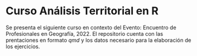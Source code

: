 # Curso Análisis Territorial en R

Se presenta el siguiente curso en contexto del Evento: Encuentro de Profesionales en Geografía, 2022. El repositorio cuenta con las prentaciones en formato *qmd* y los datos necesario para la elaboración de los ejercicios.
